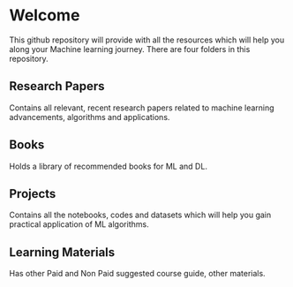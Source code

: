 # Welcome


This github repository will provide with all the resources which will help you along your Machine learning journey.
There are four folders in this repository.


## Research Papers
Contains all relevant, recent research papers related to machine learning advancements, algorithms and applications.

## Books
Holds a library of recommended books for ML and DL.

## Projects
Contains all the notebooks, codes and datasets which will help you gain practical application of ML algorithms.

## Learning Materials
Has other Paid and Non Paid suggested course guide, other materials.
